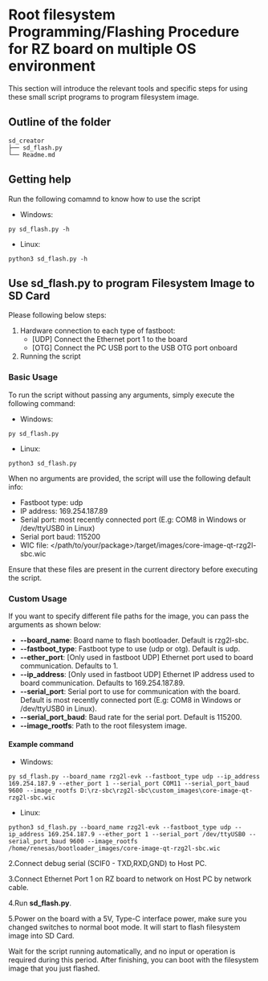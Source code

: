 # Root filesystem Programming/Flashing Procedure for RZ board on multiple OS environment

This section will introduce the relevant tools and specific steps for using these small script programs to program filesystem image.

## Outline of the folder

```
sd_creator
├── sd_flash.py
└── Readme.md
```

## Getting help

Run the following comamnd to know how to use the script

- Windows:

```
py sd_flash.py -h
```

- Linux:

```
python3 sd_flash.py -h
```

## Use sd_flash.py to program Filesystem Image to SD Card

Please following below steps:

1. Hardware connection to each type of fastboot:
   - [UDP] Connect the Ethernet port 1 to the board
   - [OTG] Connect the PC USB port to the USB OTG port onboard
2. Running the script

### Basic Usage

To run the script without passing any arguments, simply execute the following command:

- Windows:

```
py sd_flash.py
```

- Linux:

```
python3 sd_flash.py
```

When no arguments are provided, the script will use the following default info:

- Fastboot type: udp
- IP address: 169.254.187.89
- Serial port: most recently connected port (E.g: COM8 in Windows or /dev/ttyUSB0 in Linux)
- Serial port baud: 115200
- WIC file: </path/to/your/package>/target/images/core-image-qt-rzg2l-sbc.wic

Ensure that these files are present in the current directory before executing the script.

### Custom Usage

If you want to specify different file paths for the image, you can pass the arguments as shown below:

- **--board_name**: Board name to flash bootloader. Default is rzg2l-sbc.
- **--fastboot_type**: Fastboot type to use (udp or otg). Default is udp.
- **--ether_port**: [Only used in fastboot UDP] Ethernet port used to board communication. Defaults to 1.
- **--ip_address**: [Only used in fastboot UDP] Ethernet IP address used to board communication. Defaults to 169.254.187.89.
- **--serial_port**: Serial port to use for communication with the board. Default is most recently connected port (E.g: COM8 in Windows or /dev/ttyUSB0 in Linux).
- **--serial_port_baud**: Baud rate for the serial port. Default is 115200.
- **--image_rootfs**: Path to the root filesystem image.

#### Example command

- Windows:

```
py sd_flash.py --board_name rzg2l-evk --fastboot_type udp --ip_address 169.254.187.9 --ether_port 1 --serial_port COM11 --serial_port_baud 9600 --image_rootfs D:\rz-sbc\rzg2l-sbc\custom_images\core-image-qt-rzg2l-sbc.wic
```

- Linux:

```
python3 sd_flash.py --board_name rzg2l-evk --fastboot_type udp --ip_address 169.254.187.9 --ether_port 1 --serial_port /dev/ttyUSB0 --serial_port_baud 9600 --image_rootfs /home/renesas/bootloader_images/core-image-qt-rzg2l-sbc.wic
```

2.Connect debug serial (SCIF0 - TXD,RXD,GND) to Host PC.

3.Connect Ethernet Port 1 on RZ board to network on Host PC by network cable.

4.Run **sd_flash.py**.

5.Power on the board with a 5V, Type-C interface power, make sure you changed switches to normal boot mode. It will start to flash filesystem image into SD Card.

Wait for the script running automatically, and no input or operation is required during this period. After finishing, you can boot with the filesystem image that you just flashed.
